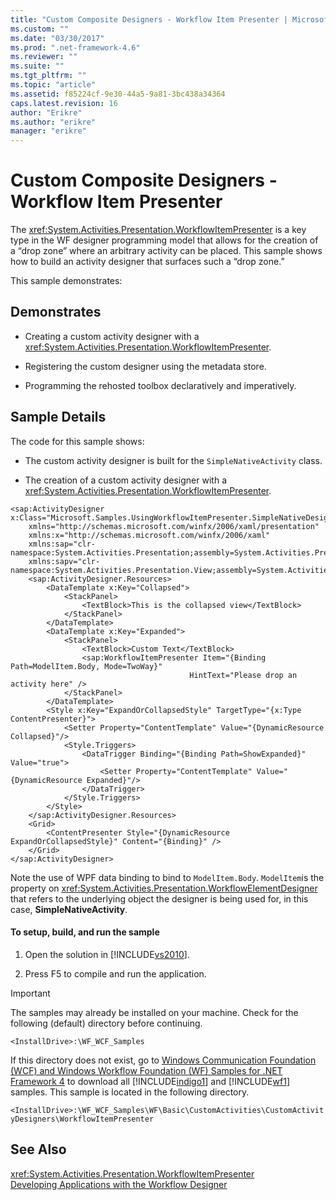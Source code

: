 ```yaml
---
title: "Custom Composite Designers - Workflow Item Presenter | Microsoft Docs"
ms.custom: ""
ms.date: "03/30/2017"
ms.prod: ".net-framework-4.6"
ms.reviewer: ""
ms.suite: ""
ms.tgt_pltfrm: ""
ms.topic: "article"
ms.assetid: f85224cf-9e30-44a5-9a81-3bc438a34364
caps.latest.revision: 16
author: "Erikre"
ms.author: "erikre"
manager: "erikre"
---
```

# Custom Composite Designers - Workflow Item Presenter
The <xref:System.Activities.Presentation.WorkflowItemPresenter> is a key type in the WF designer programming model that allows for the creation of a “drop zone” where an arbitrary activity can be placed. This sample shows how to build an activity designer that surfaces such a “drop zone.”  
  
 This sample demonstrates:  
  
## Demonstrates  
  
-   Creating a custom activity designer with a <xref:System.Activities.Presentation.WorkflowItemPresenter>.  
  
-   Registering the custom designer using the metadata store.  
  
-   Programming the rehosted toolbox declaratively and imperatively.  
  
## Sample Details  
 The code for this sample shows:  
  
-   The custom activity designer is built for the `SimpleNativeActivity` class.  
  
-   The creation of a custom activity designer with a <xref:System.Activities.Presentation.WorkflowItemPresenter>.  
  
```xaml  
<sap:ActivityDesigner x:Class="Microsoft.Samples.UsingWorkflowItemPresenter.SimpleNativeDesigner"  
    xmlns="http://schemas.microsoft.com/winfx/2006/xaml/presentation"  
    xmlns:x="http://schemas.microsoft.com/winfx/2006/xaml"  
    xmlns:sap="clr-namespace:System.Activities.Presentation;assembly=System.Activities.Presentation"  
    xmlns:sapv="clr-namespace:System.Activities.Presentation.View;assembly=System.Activities.Presentation">  
    <sap:ActivityDesigner.Resources>  
        <DataTemplate x:Key="Collapsed">  
            <StackPanel>  
                <TextBlock>This is the collapsed view</TextBlock>  
            </StackPanel>  
        </DataTemplate>  
        <DataTemplate x:Key="Expanded">  
            <StackPanel>  
                <TextBlock>Custom Text</TextBlock>  
                <sap:WorkflowItemPresenter Item="{Binding Path=ModelItem.Body, Mode=TwoWay}"  
                                        HintText="Please drop an activity here" />  
            </StackPanel>  
        </DataTemplate>  
        <Style x:Key="ExpandOrCollapsedStyle" TargetType="{x:Type ContentPresenter}">  
            <Setter Property="ContentTemplate" Value="{DynamicResource Collapsed}"/>  
            <Style.Triggers>  
                <DataTrigger Binding="{Binding Path=ShowExpanded}" Value="true">  
                    <Setter Property="ContentTemplate" Value="{DynamicResource Expanded}"/>  
                </DataTrigger>  
            </Style.Triggers>  
        </Style>  
    </sap:ActivityDesigner.Resources>  
    <Grid>  
        <ContentPresenter Style="{DynamicResource ExpandOrCollapsedStyle}" Content="{Binding}" />  
    </Grid>  
</sap:ActivityDesigner>  
```  
  
 Note the use of WPF data binding to bind to `ModelItem.Body`. `ModelItem`is the property on <xref:System.Activities.Presentation.WorkflowElementDesigner> that refers to the underlying object the designer is being used for, in this case, **SimpleNativeActivity**.  
  
#### To setup, build, and run the sample  
  
1.  Open the solution in [!INCLUDE[vs2010](../../../../includes/vs2010-md.md)].  
  
2.  Press F5 to compile and run the application.  
  
> [!IMPORTANT]
>  The samples may already be installed on your machine. Check for the following (default) directory before continuing.  
>   
>  `<InstallDrive>:\WF_WCF_Samples`  
>   
>  If this directory does not exist, go to [Windows Communication Foundation (WCF) and Windows Workflow Foundation (WF) Samples for .NET Framework 4](http://go.microsoft.com/fwlink/?LinkId=150780) to download all [!INCLUDE[indigo1](../../../../includes/indigo1-md.md)] and [!INCLUDE[wf1](../../../../includes/wf1-md.md)] samples. This sample is located in the following directory.  
>   
>  `<InstallDrive>:\WF_WCF_Samples\WF\Basic\CustomActivities\CustomActivityDesigners\WorkflowItemPresenter`  
  
## See Also  
 <xref:System.Activities.Presentation.WorkflowItemPresenter>   
 [Developing Applications with the Workflow Designer](../Topic/Developing%20Applications%20with%20the%20Workflow%20Designer.md)